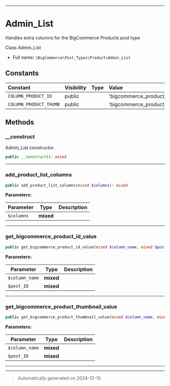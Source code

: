 ***

# Admin_List

Handles extra columns for the BigCommerce Products post type

Class Admin_List

* Full name: `\BigCommerce\Post_Types\Product\Admin_List`


## Constants

| Constant | Visibility | Type | Value |
|:---------|:-----------|:-----|:------|
|`COLUMN_PRODUCT_ID`|public| |&#039;bigcommerce_product_id&#039;|
|`COLUMN_PRODUCT_THUMB`|public| |&#039;bigcommerce_product_thumbnail&#039;|


## Methods


### __construct

Admin_List constructor.

```php
public __construct(): mixed
```












***

### add_product_list_columns



```php
public add_product_list_columns(mixed $columns): mixed
```








**Parameters:**

| Parameter | Type | Description |
|-----------|------|-------------|
| `$columns` | **mixed** |  |





***

### get_bigcommerce_product_id_value



```php
public get_bigcommerce_product_id_value(mixed $column_name, mixed $post_ID): mixed
```








**Parameters:**

| Parameter | Type | Description |
|-----------|------|-------------|
| `$column_name` | **mixed** |  |
| `$post_ID` | **mixed** |  |





***

### get_bigcommerce_product_thumbnail_value



```php
public get_bigcommerce_product_thumbnail_value(mixed $column_name, mixed $post_ID): mixed
```








**Parameters:**

| Parameter | Type | Description |
|-----------|------|-------------|
| `$column_name` | **mixed** |  |
| `$post_ID` | **mixed** |  |





***


***
> Automatically generated on 2024-12-10
